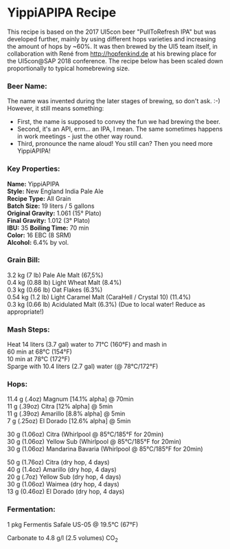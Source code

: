 # YippiAPIPA Recipe

This recipe is based on the 2017 UI5con beer "PullToRefresh IPA" but was developed further, mainly by using different hops varieties and increasing the amount of hops by ~60%. It was then brewed by the UI5 team itself, in collaboration with René from http://hopfenkind.de at his brewing place for the UI5con@SAP 2018 conference. The recipe below has been scaled down proportionally to typical homebrewing size.

### Beer Name:
The name was invented during the later stages of brewing, so don't ask. :-) However, it still means something:   
- First, the name is supposed to convey the fun we had brewing the beer.  
- Second, it's an API, erm... an IPA, I mean. The same sometimes happens in work meetings - just the other way round.  
- Third, pronounce the name aloud! You still can? Then you need more YippiAPIPA!

### Key Properties:
**Name:** YippiAPIPA  
**Style:** New England India Pale Ale  
**Recipe Type:** All Grain  
**Batch Size:** 19 liters / 5 gallons  
**Original Gravity:** 1.061 (15° Plato)  
**Final Gravity:** 1.012  (3° Plato)   
**IBU:** 35 
**Boiling Time:** 70 min  
**Color:** 16 EBC (8 SRM)  
**Alcohol:** 6.4% by vol.  

### Grain Bill:
3.2 kg (7 lb) Pale Ale Malt (67,5%)  
0.4 kg (0.88 lb) Light Wheat Malt (8.4%)  
0.3 kg (0.66 lb) Oat Flakes (6.3%)  
0.54 kg (1.2 lb) Light Caramel Malt (CaraHell / Crystal 10) (11.4%)  
0.3 kg (0.66 lb) Acidulated Malt (6.3%)  (Due to local water! Reduce as appropriate!)  

### Mash Steps:
Heat 14 liters (3.7 gal) water to 71°C (160°F) and mash in  
60 min at 68°C (154°F)  
10 min at 78°C (172°F)  
Sparge with 10.4 liters (2.7 gal) water (@ 78°C/172°F)  

### Hops:
11.4 g (.4oz) Magnum [14.1% alpha] @ 70min  
11 g (.39oz) Citra [12% alpha] @ 5min  
11 g (.39oz) Amarillo [8.8% alpha] @ 5min  
7 g (.25oz) El Dorado [12.6% alpha] @ 5min  

30 g (1.06oz) Citra (Whirlpool @ 85°C/185°F for 20min)  
30 g (1.06oz) Yellow Sub (Whirlpool @ 85°C/185°F for 20min)  
30 g (1.06oz) Mandarina Bavaria (Whirlpool @ 85°C/185°F for 20min)  

50 g (1.76oz) Citra (dry hop, 4 days)  
40 g (1.4oz) Amarillo (dry hop, 4 days)  
20 g (.7oz) Yellow Sub (dry hop, 4 days)  
30 g (1.06oz) Waimea (dry hop, 4 days)  
13 g (0.46oz) El Dorado (dry hop, 4 days)  

### Fermentation:
1 pkg Fermentis Safale US-05 @ 19.5°C (67°F)

Carbonate to 4.8 g/l (2.5 volumes) CO<sub>2</sub>
